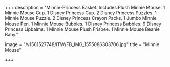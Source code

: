 +++
description = "Minnie-Princess Basket. Includes:Plush Minnie Mouse. 1 Minnie Mouse Cup. 1 Disney Princess Cup. 2 Disney Princess Puzzles. 1 Minnie Mouse Puzzle. 2 Disney Princess Crayon Packs. 1 Jumbo Minnie Mouse Pen. 1 Minnie Mouse Bubbles. 1 Disney Princess Bubbles. 9 Disney Princess Lipbalms. 1 Minnie Mouse Plush Frisbee. 1 Minnie Mouse Beanie Baby."

image = "/v1561527748/ITW/FB_IMG_1555086303706.jpg"
title = "Minnie Mouse"

+++
